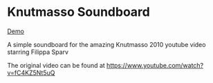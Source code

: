 Knutmasso Soundboard
====================

[Demo](http://arvidolovsson.se/knutmasso_soundboard/index.html)

A simple soundboard for the amazing Knutmasso 2010 youtube video starring Filippa Sparv

The original video can be found at https://www.youtube.com/watch?v=fC4KZ5Nt5uQ

